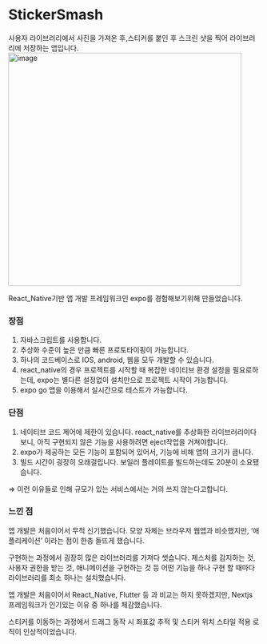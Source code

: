 # 

# StickerSmash

사용자 라이브러리에서 사진을 가져온 후,스티커를 붙인 후 스크린 샷을 찍어 라이브러리에 저장하는 앱입니다. 
<img width="466" alt="image" src="https://github.com/user-attachments/assets/d7c8d64a-929f-4579-87f1-50afd7e35b81">

React_Native기반 앱 개발 프레임워크인 expo를 경험해보기위해 만들었습니다. 

### 장점

1. 자바스크립트를 사용합니다. 
2. 추상화 수준이 높은 만큼 빠른 프로토타이핑이 가능합니다.
3. 하나의 코드베이스로 IOS, android, 웹을 모두 개발할 수 있습니다. 
4. react_native의 경우 프로젝트를 시작할 때 복잡한 네이티브 환경 설정을 필요로하는데, expo는 별다른 설정없이 설치만으로 프로젝트 시작이 가능합니다. 
5. expo go 앱을 이용해서 실시간으로 테스트가 가능합니다. 

### 단점

1. 네이티브 코드 제어에 제한이 있습니다. react_native를 추상화한 라이브러리이다보니, 아직 구현되지 않은 기능을 사용하려면 eject작업을 거쳐야합니다. 
2. expo가 제공하는 모든 기능이 포함되어 있어서, 기능에 비해 앱의 크기가 큽니다. 
3. 빌드 시간이 굉장히 오래걸립니다. 보일러 플레이트를 빌드하는데도 20분이 소요됐습니다. 

⇒ 이런 이유들로 인해 규모가 있는 서비스에서는 거의 쓰지 않는다고합니다. 

### 느낀 점

앱 개발은 처음이어서 무척 신기했습니다. 모양 자체는 브라우저 웹앱과 비슷했지만, ‘애플리케이션’ 이라는 점이 한층 들뜨게 했습니다. 

구현하는 과정에서 굉장히 많은 라이브러리를 가져다 썻습니다. 제스처를 감지하는 것, 사용자 권한을 받는 것, 애니메이션을 구현하는 것 등 어떤 기능을 하나 구현 할 때마다 라이브러리를 최소 하나는 설치했습니다. 

앱 개발은 처음이어서 React_Native, Flutter 등 과 비교는 하지 못하겠지만, Nextjs 프레임워크가 인기있는 이유 중 하나를 체감했습니다.

스티커를 이동하는 과정에서 드래그 동작 시 좌표값 추적 및 스티커 위치 스타일 적용 로직이 인상적이었습니다. 


